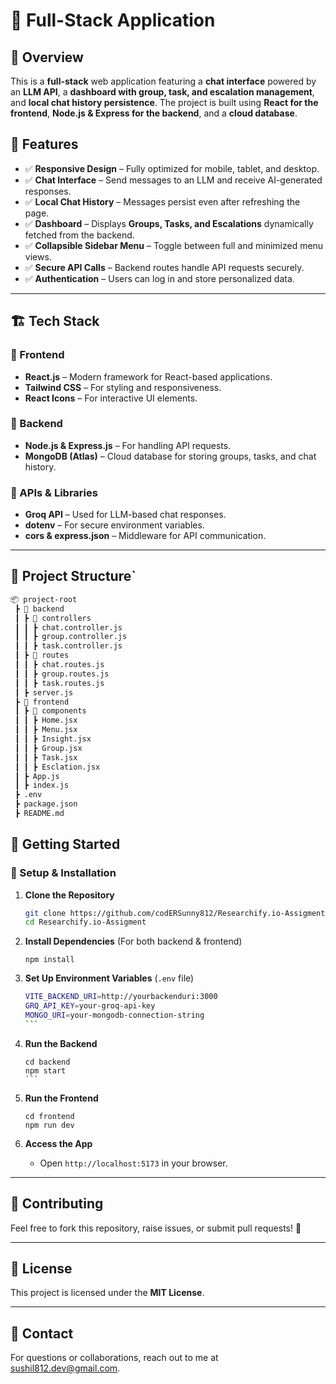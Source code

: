 
# 🚀 Full-Stack Application

## 📌 Overview

This is a **full-stack** web application featuring a **chat interface** powered by an **LLM API**, a **dashboard with group, task, and escalation management**, and **local chat history persistence**. The project is built using **React  for the frontend**, **Node.js & Express for the backend**, and a **cloud database**.

## 🎯 Features

- ✅ **Responsive Design** – Fully optimized for mobile, tablet, and desktop.
- ✅ **Chat Interface** – Send messages to an LLM and receive AI-generated responses.
- ✅ **Local Chat History** – Messages persist even after refreshing the page.
- ✅ **Dashboard** – Displays **Groups, Tasks, and Escalations** dynamically fetched from the backend.
- ✅ **Collapsible Sidebar Menu** – Toggle between full and minimized menu views.
- ✅ **Secure API Calls** – Backend routes handle API requests securely.
- ✅ **Authentication** – Users can log in and store personalized data.

---

## 🏗️ Tech Stack

### 🔹 Frontend

- **React.js** – Modern framework for React-based applications.
- **Tailwind CSS** – For styling and responsiveness.
- **React Icons** – For interactive UI elements.

### 🔹 Backend

- **Node.js & Express.js** – For handling API requests.
- **MongoDB (Atlas)** – Cloud database for storing groups, tasks, and chat history.

### 🔹 APIs & Libraries

- **Groq API** – Used for LLM-based chat responses.
- **dotenv** – For secure environment variables.
- **cors & express.json** – Middleware for API communication.

---

## 📂 Project Structure`

```bash
📦 project-root
 ┣ 📂 backend
 ┃ ┣ 📂 controllers
 ┃ ┃ ┣ chat.controller.js
 ┃ ┃ ┣ group.controller.js
 ┃ ┃ ┣ task.controller.js
 ┃ ┣ 📂 routes
 ┃ ┃ ┣ chat.routes.js
 ┃ ┃ ┣ group.routes.js
 ┃ ┃ ┣ task.routes.js
 ┃ ┣ server.js
 ┣ 📂 frontend
 ┃ ┣ 📂 components
 ┃ ┃ ┣ Home.jsx
 ┃ ┃ ┣ Menu.jsx
 ┃ ┃ ┣ Insight.jsx
 ┃ ┃ ┣ Group.jsx
 ┃ ┃ ┣ Task.jsx
 ┃ ┃ ┣ Esclation.jsx
 ┃ ┣ App.js
 ┃ ┣ index.js
 ┣ .env
 ┣ package.json
 ┣ README.md
```

## 🚀 Getting Started

### 🔹 Setup & Installation

1. **Clone the Repository**

   ```bash
   git clone https://github.com/codERSunny812/Researchify.io-Assigment
   cd Researchify.io-Assigment 

2. **Install Dependencies** (For both backend & frontend)

    `npm install`

3. **Set Up Environment Variables** (`.env` file)

    ````bash
    VITE_BACKEND_URI=http://yourbackenduri:3000
    GRQ_API_KEY=your-groq-api-key
    MONGO_URI=your-mongodb-connection-string
    ```
    
4. **Run the Backend**

    ````
    cd backend
    npm start
    ```
    
5. **Run the Frontend**

    ```
    cd frontend
    npm run dev
    ```

6. **Access the App**
    - Open `http://localhost:5173` in your browser.

----------

## 🤝 Contributing

Feel free to fork this repository, raise issues, or submit pull requests! 🚀

----------

## 📜 License

This project is licensed under the **MIT License**.

----------

## 💬 Contact

For questions or collaborations, reach out to me at <sushil812.dev@gmail.com>.
